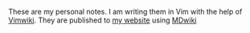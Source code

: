 These are my personal notes. I am writing them in Vim with the help of [Vimwiki](https://github.com/vimwiki/vimwiki). They are published to [my website](https://rogerfarrell.net) using [MDwiki](https://dynalon.github.io/mdwiki/#!index)
